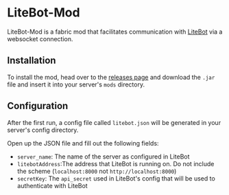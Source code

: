 # LiteBot-Mod

LiteBot-Mod is a fabric mod that facilitates communication with [LiteBot](https://github.com/iDarkLightning/LiteBot) via a websocket connection.

## Installation

To install the mod, head over to the [releases page](https://github.com/iDarkLightning/litebot-mod/releases) and download the `.jar` file and insert it into your server's `mods` directory.

## Configuration

After the first run, a config file called `litebot.json` will be generated in your server's config directory.

Open up the JSON file and fill out the following fields:
* `server_name`: The name of the server as configured in LiteBot
* `litebotAddress`:The address that LiteBot is running on. Do not include the scheme (`localhost:8000` not `http://localhost:8000`)
* `secretKey`: The `api_secret` used in LiteBot's config that will be used to authenticate with LiteBot